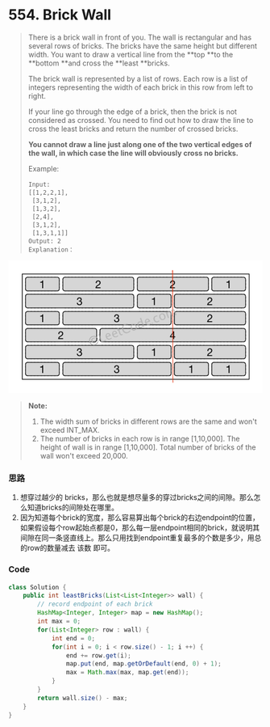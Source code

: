 # 554. Brick Wall

> There is a brick wall in front of you. The wall is rectangular and has several rows of bricks. The bricks have the same height but different width. You want to draw a vertical line from the **top **to the **bottom **and cross the **least **bricks.
>
> The brick wall is represented by a list of rows. Each row is a list of integers representing the width of each brick in this row from left to right.
>
> If your line go through the edge of a brick, then the brick is not considered as crossed. You need to find out how to draw the line to cross the least bricks and return the number of crossed bricks.
>
> **You cannot draw a line just along one of the two vertical edges of the wall, in which case the line will obviously cross no bricks.**
>
> Example:
>
> ```
> Input: 
> [[1,2,2,1],
>  [3,1,2],
>  [1,3,2],
>  [2,4],
>  [3,1,2],
>  [1,3,1,1]]
> Output: 2
> Explanation：
> ```

![](/assets/brick_wall.png)

> **Note:**
>
> 1. The width sum of bricks in different rows are the same and won't exceed INT\_MAX.
> 2. The number of bricks in each row is in range \[1,10,000\]. The height of wall is in range \[1,10,000\]. Total number of bricks of the wall won't exceed 20,000.

### 思路

1. 想穿过越少的 bricks，那么也就是想尽量多的穿过bricks之间的间隙。那么怎么知道bricks的间隙处在哪里。
2. 因为知道每个brick的宽度，那么容易算出每个brick的右边endpoint的位置，如果假设每个row起始点都是0，那么每一层endpoint相同的brick，就说明其间隙在同一条竖直线上。那么只用找到endpoint重复最多的个数是多少，用总的row的数量减去 该数 即可。

### Code

```java
class Solution {
    public int leastBricks(List<List<Integer>> wall) {
        // record endpoint of each brick
        HashMap<Integer, Integer> map = new HashMap();
        int max = 0;
        for(List<Integer> row : wall) {
            int end = 0;
            for(int i = 0; i < row.size() - 1; i ++) {
                end += row.get(i);
                map.put(end, map.getOrDefault(end, 0) + 1);
                max = Math.max(max, map.get(end));
            }
        }
        return wall.size() - max;
    }
}
```



